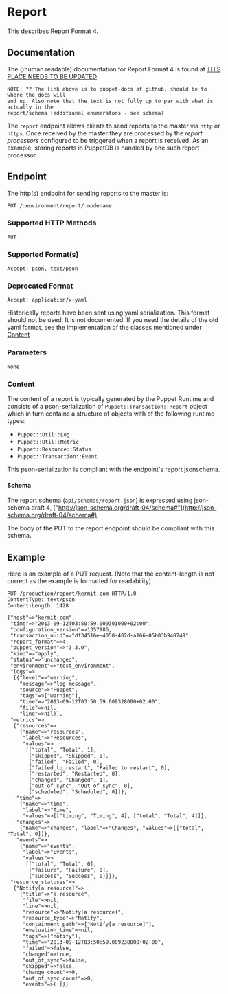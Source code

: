 Report
======
This describes Report Format 4.

Documentation
-------------
The ()human readable) documentation for Report Format 4 is found at [THIS PLACE NEEDS TO BE UPDATED](https://github.com/puppetlabs/puppet-docs/blob/master/source/_includes/reportformat/4.markdown)

    NOTE: ?? The link above is to puppet-docs at github, should be to where the docs will
    end up. Also note that the text is not fully up to par with what is actually in the
    report/schema (additional enumerators - see schema)

The `report` endpoint allows clients to send reports to the master via `http` or `https`.
Once received by the master they are processed by the *report processors* configured to be 
triggered when a report is received. As an example, storing reports in PuppetDB is handled by
one such report processor.

Endpoint
--------
The http(s) endpoint for sending reports to the master is:

    PUT /:environment/report/:nodename
    

### Supported HTTP Methods

    PUT

### Supported Format(s)

    Accept: pson, text/pson
    
### Deprecated Format

    Accept: application/x-yaml

Historically reports have been sent using yaml serialization. This format should not be used.
It is not documented. If you need the details of the old yaml format, see the implementation of the classes mentioned under [Content](#Content)

### Parameters

    None

### Content

The content of a report is typically generated by the Puppet Runtime and consists of a pson-serialization of `Puppet::Transaction::Report` object which in turn contains a structure of objects with of the following runtime types:

* `Puppet::Util::Log`
* `Puppet::Util::Metric`
* `Puppet::Resource::Status`
* `Puppet::Transaction::Event` 

This pson-serialization is compliant with the endpoint's report jsonschema.

#### Schema

The report schema (`api/schemas/report.json`) is expressed using json-schema draft 4, ["http://json-schema.org/draft-04/schema#"](http://json-schema.org/draft-04/schema#).

The body of the PUT to the report endpoint should be compliant with this schema.

Example
-------
Here is an example of a PUT request. (Note that the content-length is not correct as the
example is formatted for readability)

    PUT /production/report/kermit.com HTTP/1.0
    ContentType: text/pson
    Content-Length: 1428
    
    {"host"=>"kermit.com",
     "time"=>"2013-09-12T03:50:59.009301000+02:00",
     "configuration_version"=>1357986,
     "transaction_uuid"=>"df34516e-4050-402d-a166-05b03b940749",
     "report_format"=>4,
     "puppet_version"=>"3.3.0",
     "kind"=>"apply",
     "status"=>"unchanged",
     "environment"=>"test_environment",
     "logs"=>
      [{"level"=>"warning",
        "message"=>"log message",
        "source"=>"Puppet",
        "tags"=>["warning"],
        "time"=>"2013-09-12T03:50:59.009328000+02:00",
        "file"=>nil,
        "line"=>nil}],
     "metrics"=>
      {"resources"=>
        {"name"=>"resources",
         "label"=>"Resources",
         "values"=>
          [["total", "Total", 1],
           ["skipped", "Skipped", 0],
           ["failed", "Failed", 0],
           ["failed_to_restart", "Failed to restart", 0],
           ["restarted", "Restarted", 0],
           ["changed", "Changed", 1],
           ["out_of_sync", "Out of sync", 0],
           ["scheduled", "Scheduled", 0]]},
       "time"=>
        {"name"=>"time",
         "label"=>"Time",
         "values"=>[["timing", "Timing", 4], ["total", "Total", 4]]},
       "changes"=>
        {"name"=>"changes", "label"=>"Changes", "values"=>[["total", "Total", 0]]},
       "events"=>
        {"name"=>"events",
         "label"=>"Events",
         "values"=>
          [["total", "Total", 0],
           ["failure", "Failure", 0],
           ["success", "Success", 0]]}},
     "resource_statuses"=>
      {"Notify[a resource]"=>
        {"title"=>"a resource",
         "file"=>nil,
         "line"=>nil,
         "resource"=>"Notify[a resource]",
         "resource_type"=>"Notify",
         "containment_path"=>["Notify[a resource]"],
         "evaluation_time"=>nil,
         "tags"=>["notify"],
         "time"=>"2013-09-12T03:50:59.009238000+02:00",
         "failed"=>false,
         "changed"=>true,
         "out_of_sync"=>false,
         "skipped"=>false,
         "change_count"=>0,
         "out_of_sync_count"=>0,
         "events"=>[]}}}

        